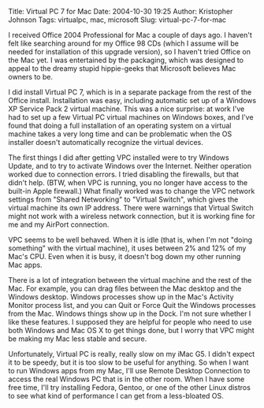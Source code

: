 Title: Virtual PC 7 for Mac
Date: 2004-10-30 19:25
Author: Kristopher Johnson
Tags: virtualpc, mac, microsoft
Slug: virtual-pc-7-for-mac

I received Office 2004 Professional for Mac a couple of days ago. I
haven't felt like searching around for my Office 98 CDs (which I assume
will be needed for installation of this upgrade version), so I haven't
tried Office on the Mac yet. I was entertained by the packaging, which
was designed to appeal to the dreamy stupid hippie-geeks that Microsoft
believes Mac owners to be.

I did install Virtual PC 7, which is in a separate package from the rest
of the Office install. Installation was easy, including automatic set up
of a Windows XP Service Pack 2 virtual machine. This was a nice
surprise: at work I've had to set up a few Virtual PC virtual machines
on Windows boxes, and I've found that doing a full installation of an
operating system on a virtual machine takes a very long time and can be
problematic when the OS installer doesn't automatically recognize the
virtual devices.

The first things I did after getting VPC installed were to try Windows
Update, and to try to activate Windows over the Internet. Neither
operation worked due to connection errors. I tried disabling the
firewalls, but that didn't help. (BTW, when VPC is running, you no
longer have access to the built-in Apple firewall.) What finally worked
was to change the VPC network settings from "Shared Networking" to
"Virtual Switch", which gives the virtual machine its own IP address.
There were warnings that Virtual Switch might not work with a wireless
network connection, but it is working fine for me and my AirPort
connection.

VPC seems to be well behaved. When it is idle (that is, when I'm not
"doing something" with the virtual machine), it uses between 2% and 12%
of my Mac's CPU. Even when it is busy, it doesn't bog down my other
running Mac apps.

There is a lot of integration between the virtual machine and the rest
of the Mac. For example, you can drag files between the Mac desktop and
the Windows desktop. Windows processes show up in the Mac's Activity
Monitor process list, and you can Quit or Force Quit the Windows
processes from the Mac. Windows things show up in the Dock. I'm not sure
whether I like these features. I supposed they are helpful for people
who need to use both Windows and Mac OS X to get things done, but I
worry that VPC might be making my Mac less stable and secure.


Unfortunately, Virtual PC is really, really slow on my iMac G5. I didn't
expect it to be speedy, but it is too slow to be useful for anything. So
when I want to run Windows apps from my Mac, I'll use Remote Desktop
Connection to access the real Windows PC that is in the other room. When
I have some free time, I'll try installing Fedora, Gentoo, or one of the
other Linux distros to see what kind of performance I can get from a
less-bloated OS.

